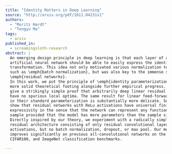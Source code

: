 ```yaml
---
title: "Identity Matters in Deep Learning"
source: "http://arxiv.org/pdf/1611.04231v1"
authors:
  - "Moritz Hardt"
  - "Tengyu Ma"
tags:
  - arxiv
published_in:
  - screamingsloth-research
abstract: |
  An emerging design principle in deep learning is that each layer of a deep
  artificial neural network should be able to easily express the identity
  transformation. This idea not only motivated various normalization techniques,
  such as \emph{batch normalization}, but was also key to the immense success of
  \emph{residual networks}.
  In this work, we put the principle of \emph{identity parameterization} on a
  more solid theoretical footing alongside further empirical progress. We first
  give a strikingly simple proof that arbitrarily deep linear residual networks
  have no spurious local optima. The same result for linear feed-forward networks
  in their standard parameterization is substantially more delicate. Second, we
  show that residual networks with ReLu activations have universal finite-sample
  expressivity in the sense that the network can represent any function of its
  sample provided that the model has more parameters than the sample size.
  Directly inspired by our theory, we experiment with a radically simple
  residual architecture consisting of only residual convolutional layers and ReLu
  activations, but no batch normalization, dropout, or max pool. Our model
  improves significantly on previous all-convolutional networks on the CIFAR10,
  CIFAR100, and ImageNet classification benchmarks.
  
---
```

